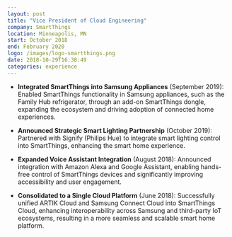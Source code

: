 ```yaml
---
layout: post
title: "Vice President of Cloud Engineering"
company: SmartThings
location: Minneapolis, MN
start: October 2018 
end: February 2020 
logo: /images/logo-smartthings.png
date: 2018-10-29T16:38:49
categories: experience
---
```


- **Integrated SmartThings into Samsung Appliances** (September 2019): Enabled SmartThings functionality in Samsung appliances, such as the Family Hub refrigerator, through an add-on SmartThings dongle, expanding the ecosystem and driving adoption of connected home experiences.

- **Announced Strategic Smart Lighting Partnership** (October 2019): Partnered with Signify (Philips Hue) to integrate smart lighting control into SmartThings, enhancing the smart home experience.

- **Expanded Voice Assistant Integration** (August 2018): Announced integration with Amazon Alexa and Google Assistant, enabling hands-free control of SmartThings devices and significantly improving accessibility and user engagement.

- **Consolidated to a Single Cloud Platform** (June 2018): Successfully unified ARTIK Cloud and Samsung Connect Cloud into SmartThings Cloud, enhancing interoperability across Samsung and third-party IoT ecosystems, resulting in a more seamless and scalable smart home platform.

